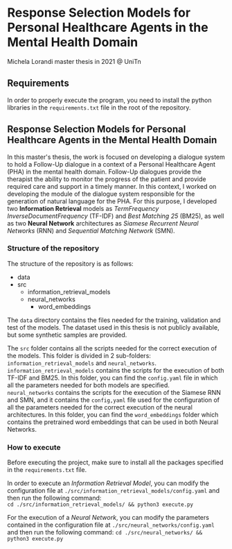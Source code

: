 # Response Selection Models for Personal Healthcare Agents in the Mental Health Domain

Michela Lorandi master thesis in 2021 @ UniTn

## Requirements

In order to properly execute the program, you need to install the python libraries in the 
`requirements.txt` file in the root of the repository.

## Response Selection Models for Personal Healthcare Agents in the Mental Health Domain

In this master's thesis, the work is focused on developing a dialogue system to hold a Follow-Up dialogue in a 
context of a Personal Healthcare Agent (PHA) in the mental health domain. Follow-Up dialogues provide the
therapist the ability to monitor the progress of the patient and provide required care and support in a timely
manner. In this context, I worked on developing the module of the dialogue system responsible for the
generation of natural language for the PHA. For this purpose, I developed two **Information Retrieval** models as
*TermFrequency InverseDocumentFrequency* (TF-IDF) and *Best Matching 25* (BM25), as well as two **Neural
Network** architectures as *Siamese Recurrent Neural Networks* (RNN) and *Sequential Matching Network* (SMN).

### Structure of the repository

The structure of the repository is as follows:

- data
- src
  - information_retrieval_models
  - neural_networks
    - word_embeddings

The `data` directory contains the files needed for the training, validation and test of the models. The dataset used in 
this thesis is not publicly available, but some synthetic samples are provided. 

The `src` folder contains all the scripts needed for the correct execution of the models. This folder is divided in 2 
sub-folders: `information_retrieval_models` and `neural_networks`.   
`information_retrieval_models` contains the scripts for the execution of both TF-IDF and BM25. In this folder, you can 
find the `config.yaml` file in which all the parameters needed for both models are specified.   
`neural_networks` contains the scripts for the execution of the Siamese RNN and SMN, and it contains the `config,yaml` file 
used for the configuration of all the parameters needed for the correct execution of the neural architectures. In this folder,
you can find the `word_embeddings` folder which contains the pretrained word embeddings that can be used in both Neural 
Networks.


### How to execute

Before executing the project, make sure to install all the packages specified in the `requirements.txt` file.

In order to execute an *Information Retrieval Model*, you can modify the configuration file at 
`./src/information_retrieval_models/config.yaml` and then run the following command:   
`cd ./src/information_retrieval_models/ && python3 execute.py`

For the execution of a *Neural Network*, you can modify the parameters contained in the configuration file at 
`./src/neural_networks/config.yaml` and then run the following command:
`cd ./src/neural_networks/ && python3 execute.py`
